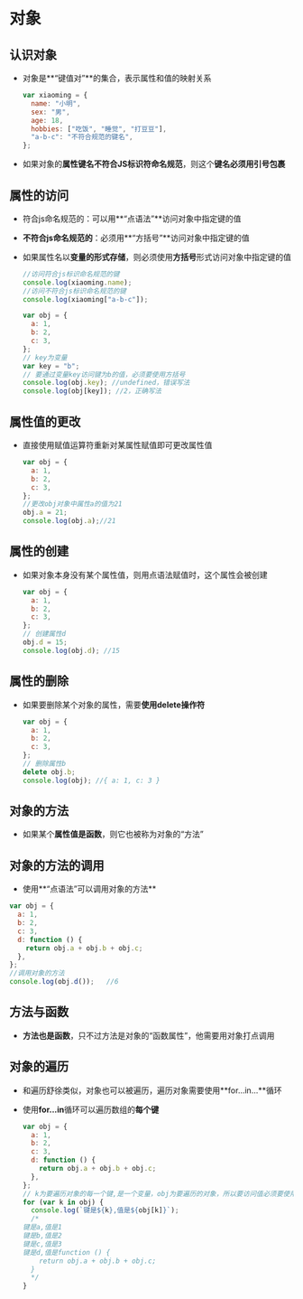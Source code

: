#  对象

## 认识对象

* 对象是**“键值对”**的集合，表示属性和值的映射关系

  ```javascript
  var xiaoming = {
    name: "小明",
    sex: "男",
    age: 18,
    hobbies: ["吃饭", "睡觉", "打豆豆"],
    "a-b-c": "不符合规范的键名",
  };
  ```

* 如果对象的**属性键名不符合JS标识符命名规范**，则这个**键名必须用引号包裹**

##  属性的访问

* 符合js命名规范的：可以用**“点语法”**访问对象中指定键的值

* **不符合js命名规范的**：必须用**“方括号”**访问对象中指定键的值

* 如果属性名以**变量的形式存储**，则必须使用**方括号**形式访问对象中指定键的值

  ```javascript
  //访问符合js标识命名规范的键
  console.log(xiaoming.name);
  //访问不符合js标识命名规范的键
  console.log(xiaoming["a-b-c"]);
  ```

  ```javascript
  var obj = {
    a: 1,
    b: 2,
    c: 3,
  };
  // key为变量
  var key = "b";
  // 要通过变量key访问键为b的值，必须要使用方括号
  console.log(obj.key); //undefined，错误写法
  console.log(obj[key]); //2，正确写法
  ```

## 属性值的更改

* 直接使用赋值运算符重新对某属性赋值即可更改属性值

  ```javascript
  var obj = {
    a: 1,
    b: 2,
    c: 3,
  };
  //更改obj对象中属性a的值为21
  obj.a = 21;
  console.log(obj.a);//21
  ```

## 属性的创建

* 如果对象本身没有某个属性值，则用点语法赋值时，这个属性会被创建

  ```javascript
  var obj = {
    a: 1,
    b: 2,
    c: 3,
  };
  // 创建属性d
  obj.d = 15;
  console.log(obj.d); //15
  ```

## 属性的删除

* 如果要删除某个对象的属性，需要**使用delete操作符**

  ```javascript
  var obj = {
    a: 1,
    b: 2,
    c: 3,
  };
  // 删除属性b
  delete obj.b;
  console.log(obj); //{ a: 1, c: 3 }
  ```

## 对象的方法

* 如果某个**属性值是函数**，则它也被称为对象的“方法”

## 对象的方法的调用

* 使用**“点语法”可以调用对象的方法**

```javascript
var obj = {
  a: 1,
  b: 2,
  c: 3,
  d: function () {
    return obj.a + obj.b + obj.c;
  },
};
//调用对象的方法
console.log(obj.d());	//6
```

##  方法与函数

* **方法也是函数**，只不过方法是对象的“函数属性”，他需要用对象打点调用

## 对象的遍历

* 和遍历舒徐类似，对象也可以被遍历，遍历对象需要使用**for...in...**循环

* 使用**for...in**循环可以遍历数组的**每个键**

  ```javascript
  var obj = {
    a: 1,
    b: 2,
    c: 3,
    d: function () {
      return obj.a + obj.b + obj.c;
    },
  };
  // k为要遍历对象的每一个键,是一个变量，obj为要遍历的对象，所以要访问值必须要使用放开括号
  for (var k in obj) {
    console.log(`键是${k},值是${obj[k]}`);
    /*
  键是a,值是1
  键是b,值是2
  键是c,值是3
  键是d,值是function () {
      return obj.a + obj.b + obj.c;
    }
    */
  }
  
  ```